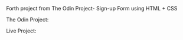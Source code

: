 Forth project from The Odin Project- Sign-up Form using HTML + CSS

The Odin Project:

Live Project: 
